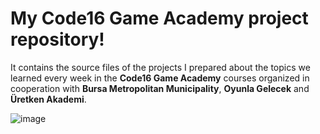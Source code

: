 # My Code16 Game Academy project repository!

It contains the source files of the projects I prepared about the topics we learned every week in the **Code16 Game Academy** courses organized in cooperation with **Bursa Metropolitan Municipality**, **Oyunla Gelecek** and **Üretken Akademi**.

![image](https://github.com/msemihbulut/SimpleUnityProjects/assets/91975311/d2dcac27-441d-4f7f-8e09-db532cea6264)
